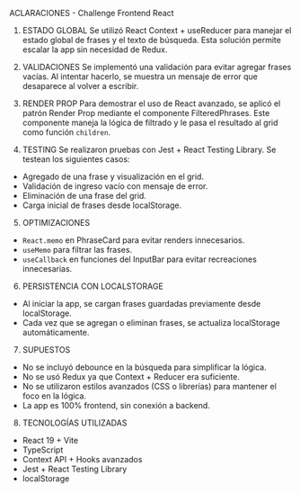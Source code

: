 ACLARACIONES - Challenge Frontend React

1. ESTADO GLOBAL
Se utilizó React Context + useReducer para manejar el estado global de frases y el texto de búsqueda.
Esta solución permite escalar la app sin necesidad de Redux.

2. VALIDACIONES
Se implementó una validación para evitar agregar frases vacías.
Al intentar hacerlo, se muestra un mensaje de error que desaparece al volver a escribir.

3. RENDER PROP
Para demostrar el uso de React avanzado, se aplicó el patrón Render Prop mediante el componente FilteredPhrases.
Este componente maneja la lógica de filtrado y le pasa el resultado al grid como función `children`.

4. TESTING
Se realizaron pruebas con Jest + React Testing Library.
Se testean los siguientes casos:
- Agregado de una frase y visualización en el grid.
- Validación de ingreso vacío con mensaje de error.
- Eliminación de una frase del grid.
- Carga inicial de frases desde localStorage.

5. OPTIMIZACIONES
- `React.memo` en PhraseCard para evitar renders innecesarios.
- `useMemo` para filtrar las frases.
- `useCallback` en funciones del InputBar para evitar recreaciones innecesarias.

6. PERSISTENCIA CON LOCALSTORAGE
- Al iniciar la app, se cargan frases guardadas previamente desde localStorage.
- Cada vez que se agregan o eliminan frases, se actualiza localStorage automáticamente.

7. SUPUESTOS
- No se incluyó debounce en la búsqueda para simplificar la lógica.
- No se usó Redux ya que Context + Reducer era suficiente.
- No se utilizaron estilos avanzados (CSS o librerías) para mantener el foco en la lógica.
- La app es 100% frontend, sin conexión a backend.

8. TECNOLOGÍAS UTILIZADAS
- React 19 + Vite
- TypeScript
- Context API + Hooks avanzados
- Jest + React Testing Library
- localStorage

